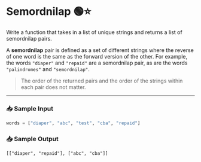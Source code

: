 # Semordnilap 🟢⭐

Write a function that takes in a list of unique strings and returns a list of semordnilap pairs.

A **semordnilap** pair is defined as a set of different strings where the reverse of one word is the same as the forward version of the other. For example, the words `"diaper"` and `"repaid"` are a semordnilap pair, as are the words `"palindromes"` and `"semordnilap"`.

> The order of the returned pairs and the order of the strings within each pair does not matter.

---

### 📥 Sample Input
```python
words = ["diaper", "abc", "test", "cba", "repaid"]
```

### 📥 Sample Output
```
[["diaper", "repaid"], ["abc", "cba"]]
